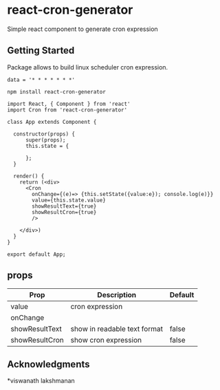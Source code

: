 # react-cron-generator

Simple react component to generate cron expression

## Getting Started

Package allows to build linux scheduler cron expression.

```
data = '* * * * * * *'
```
```
npm install react-cron-generator

```

```
import React, { Component } from 'react'
import Cron from 'react-cron-generator'

class App extends Component {

  constructor(props) {
      super(props);
      this.state = {
       
      };
  }

  render() {
    return (<div>
      <Cron
        onChange={(e)=> {this.setState({value:e}); console.log(e)}}
        value={this.state.value}
        showResultText={true}
        showResultCron={true}
        />
                            
    </div>)
  }
}

export default App;

```
## props

| Prop | Description | Default
| --- | --- | -- |
| value | cron expression  |  |
| onChange |  |  |
| showResultText | show in readable text format | false |
| showResultCron | show cron expression | false | 
## Acknowledgments

*viswanath lakshmanan
